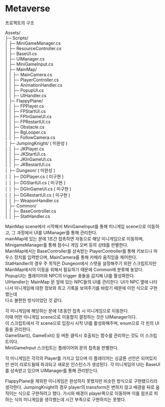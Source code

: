 # Metaverse


프로젝트의 구조

Assets/<br>
 ├─ Scripts/<br>
 │   ├─ MiniGameManager.cs<br>
 │   ├─ ResourceController.cs<br>
 │   ├─ BaseUI.cs<br>
 │   ├─ UIManager.cs<br>
 │   ├─ MiniGameInput.cs<br>
 │   ├─ MainMap/<br>
 │   │    ├─ MainCamera.cs<br>
 │   │    ├─ PlayerController.cs<br>
 │   │    ├─ AnimationHandler.cs<br>
 │   │    ├─ PopupUI.cs<br>
 │   │    ├─ UIHandler.cs<br>
 │   ├─ FlappyPlane/<br>
 │   │    ├─ FPPlayer.cs<br>
 │   │    ├─ FPStartUI.cs<br>
 │   │    ├─ FPInGameUI.cs<br>
 │   │    ├─ FPRestartUI.cs<br>
 │   │    ├─ Obstacle.cs<br>
 │   │    ├─ BgLooper.cs<br>
 │   │    ├─ FollowCamera.cs<br>
 │   ├─ JumpingKnight/ ( 미완성 )<br>
 │   │    ├─ JKPlayer.cs<br>
 │   │    ├─ JKStartUI.cs<br>
 │   │    ├─ JKInGameUI.cs<br>
 │   │    ├─ JKRestartUI.cs<br>
 │   ├─ Dungeon/ ( 미완성 )<br>
 │   │    ├─ DGPlayer.cs ( 미구현 )<br>
 │   │    ├─ DGStartUI.cs ( 미구현 )<br>
 │   │    ├─ DGInGameUI.cs ( 미구현 )<br>
 │   │    ├─ DGRestartUI.cs ( 미구현 )<br>
 │   │    ├─ WeaponHandler.cs<br>
 │   ├─ Common/<br>
 │   │    ├─ BaseController.cs  <br>
 │   │    ├─ StatHandler.cs<br>
 


MainMap scene에서 시작해서 MiniGameInput를 통해 미니게임 scene으로 이동하고, 그 과정에서 UI를 UIManager를 통해 관리한다.<br>
mainMap에 있는 문에 1초간 접촉하면 자동으로 해당 미니게임으로 이동하며, MinigameManager를 통해 점수나 게임 오버 등의 상태를 판별한다.<br>
MainMap에서는 BaseController를 상속받는 PlayerController를 통해 키보드나 마우스 장치를 입력받으며, MainCamera를 통해 카메라 움직임을 제어한다.<br>
StatHandler의 경우 주 목적은 Dungeon에서 스탯을 설정해주기 위한 스크립트지만 MainMap에서의 이동을 위해서 필요하기 때문에 Common에 분류해 놓았다.<br>
PopupUI는 플레이어와 NPC의 trigger 충돌을 감지해 UI를 활성화한다.<br>
UIHandler는 MainMap 문 앞에 있는 NPC들의 UI를 관리한다. UI가 NPC 옆에 나타나서 미니게임에 대한 정보와 최고 기록을 보여주기를 바랐기 때문에 이런 식으로 구현했는데<br>
다소 불편한 방식이었던 것 같다.<br>


각 미니게임에 해당하는 문에 1초동안 접촉 시 미니게임으로 이동한다.<br>
이때 어떤 미니게임 scene으로 이동할지 결정하는 것은 UIManager이다.<br>
이 스크립트에서 각 scene으로 입장시 시작 UI를 활성화해주며, enum으로 각 씬의 UI들을 관리한다.<br>
GameStart(), GameExit() 등 버튼 클릭시 호출되는 함수를 관리하는 것도 이 스크립트이다.<br>
MiniGameInput 스크립트는 플레이어와 문의 접촉을 판별한다. <br>

각 미니게임은 각각의 Player를 가지고 있으며 이 플레이어는 싱글톤 선언은 되어있지만 씬이 리로드될때 파괴되고 새로운 인스턴스가 생성된다.
각 미니게임의 UI는 BaseUI를 상속받고 있으며 UIManager를 통해 관리받는다.

FlappyPlane을 제외한 미니게임은 완성하지 못했지만 비슷한 방식으로 구현됐으리라 생각한다.
JumpingKnight의 경우 player의 transform은 변하지 않고 배경을 뒤로 움직이는 식으로 구현하려고 했다.
가시와 배경이 player쪽으로 이동하며 이를 점프로 피하는 식의 미니게임을 생각했는데 시간 부족으로 구현하지는 못했다.





